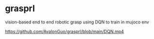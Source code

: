 # grasprl
vision-based end to end robotic grasp using DQN to train in mujoco env

[https://github.com/AvalonGuo/grasprl/blob/main/DQN.mp4
](https://github.com/AvalonGuo/grasprl/assets/99348377/214de9bc-ea16-4836-87b6-a86e2e747dbb)
